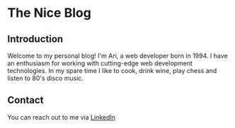 # The Nice Blog 

## Introduction

Welcome to my personal blog! I'm Ari, a web developer born in 1994. I have an enthusiasm for working with cutting-edge web development technologies. In my spare time I like to cook, drink wine, play chess and listen to 80's disco music.


## Contact

You can reach out to me via [LinkedIn](https://www.linkedin.com/in/arienshibani/)
